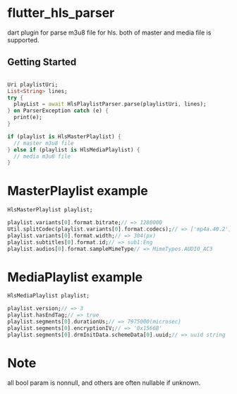 # flutter_hls_parser

dart plugin for parse m3u8 file for hls.
both of master and media file is supported.

## Getting Started

```dart

Uri playlistUri;
List<String> lines;
try {
  playList = await HlsPlaylistParser.parse(playlistUri, lines);
} on ParserException catch (e) {
  print(e);
}

if (playlist is HlsMasterPlaylist) {
  // master m3u8 file
} else if (playlist is HlsMediaPlaylist) {
  // media m3u8 file
}
```

# MasterPlaylist example
```dart
HlsMasterPlaylist playlist;

playlist.variants[0].format.bitrate;// => 1280000
Util.splitCodec(playlist.variants[0].format.codecs);// => ['mp4a.40.2']['avc1.66.30']
playlist.variants[0].format.width;// => 304(px)
playlist.subtitles[0].format.id;// => sub1:Eng
playlist.audios[0].format.sampleMimeType// => MimeTypes.AUDIO_AC3
```

# MediaPlaylist example
```dart
HlsMediaPlaylist playlist;

playlist.version;// => 3
playlist.hasEndTag;// => true
playlist.segments[0].durationUs;// => 7975000(microsec)
playlist.segments[0].encryptionIV;// => '0x1566B'
playlist.segments[0].drmInitData.schemeData[0].uuid;// => uuid string
```

# Note
all bool param is nonnull, and others are often nullable if unknown.